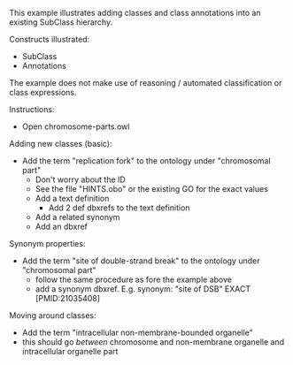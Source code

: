 This example illustrates adding classes and class annotations into an existing SubClass hierarchy.

Constructs illustrated:

 * SubClass
 * Annotations

The example does not make use of reasoning / automated classification or class expressions.

Instructions:

 * Open chromosome-parts.owl

Adding new classes (basic):

 * Add the term "replication fork" to the ontology under "chromosomal part"
    * Don't worry about the ID
    * See the file "HINTS.obo" or the existing GO for the exact values
    * Add a text definition
       * Add 2 def dbxrefs to the text definition
    * Add a related synonym
    * Add an dbxref

Synonym properties:

 * Add the term "site of double-strand break" to the ontology under "chromosomal part"
    * follow the same procedure as fore the example above
    * add a synonym dbxref. E.g. synonym: "site of DSB" EXACT [PMID:21035408]

Moving around classes:

 * Add the term "intracellular non-membrane-bounded organelle"
 * this should go *between* chromosome and non-membrane organelle and intracellular organelle part
